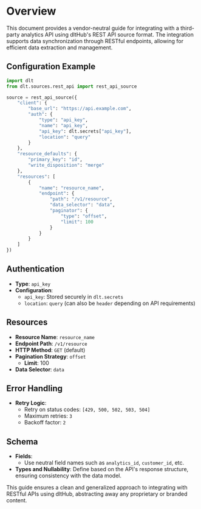 # Overview

This document provides a vendor-neutral guide for integrating with a third-party analytics API using dltHub's REST API source format. The integration supports data synchronization through RESTful endpoints, allowing for efficient data extraction and management.

## Configuration Example

```python
import dlt
from dlt.sources.rest_api import rest_api_source

source = rest_api_source({
    "client": {
        "base_url": "https://api.example.com",
        "auth": {
            "type": "api_key",
            "name": "api_key",
            "api_key": dlt.secrets["api_key"],
            "location": "query"
        }
    },
    "resource_defaults": {
        "primary_key": "id",
        "write_disposition": "merge"
    },
    "resources": [
        {
            "name": "resource_name",
            "endpoint": {
                "path": "/v1/resource",
                "data_selector": "data",
                "paginator": {
                    "type": "offset",
                    "limit": 100
                }
            }
        }
    ]
})
```

## Authentication

- **Type**: `api_key`
- **Configuration**: 
  - `api_key`: Stored securely in `dlt.secrets`
  - `location`: `query` (can also be `header` depending on API requirements)

## Resources

- **Resource Name**: `resource_name`
- **Endpoint Path**: `/v1/resource`
- **HTTP Method**: `GET` (default)
- **Pagination Strategy**: `offset`
  - **Limit**: 100
- **Data Selector**: `data`

## Error Handling

- **Retry Logic**: 
  - Retry on status codes: `[429, 500, 502, 503, 504]`
  - Maximum retries: `3`
  - Backoff factor: `2`

## Schema

- **Fields**: 
  - Use neutral field names such as `analytics_id`, `customer_id`, etc.
- **Types and Nullability**: Define based on the API's response structure, ensuring consistency with the data model.

This guide ensures a clean and generalized approach to integrating with RESTful APIs using dltHub, abstracting away any proprietary or branded content.